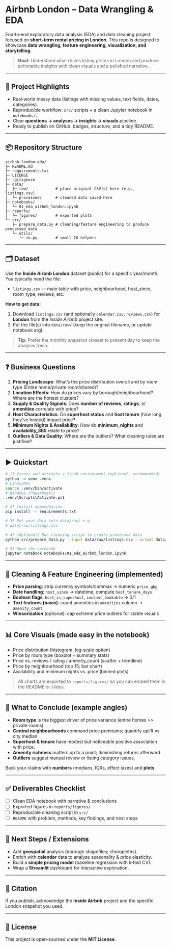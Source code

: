 # Airbnb London – Data Wrangling & EDA
End‑to‑end exploratory data analysis (EDA) and data cleaning project focused on **short‑term rental pricing in London**. This repo is designed to showcase **data wrangling, feature engineering, visualization, and storytelling**.

> **Goal:** Understand what drives listing prices in London and produce actionable insights with clean visuals and a polished narrative.

---

## 🔧 Project Highlights
- Real‑world messy data (listings with missing values, text fields, dates, categories).
- Reproducible workflow: `src/` scripts + a clean Jupyter notebook in `notebooks/`.
- Clear **questions → analyses → insights → visuals** pipeline.
- Ready to publish on GitHub: badges, structure, and a tidy README.

---

## 📦 Repository Structure
```
airbnb-london-eda/
├─ README.md
├─ requirements.txt
├─ LICENSE
├─ .gitignore
├─ data/
│  ├─ raw/            # place original CSV(s) here (e.g., listings.csv)
│  └─ processed/      # cleaned data saved here
├─ notebooks/
│  └─ 01_eda_airbnb_london.ipynb
├─ reports/
│  └─ figures/        # exported plots
└─ src/
   ├─ prepare_data.py # cleaning/feature engineering to produce processed data
   └─ utils/
      └─ io.py        # small IO helpers
```

---

## 🗂️ Dataset
Use the **Inside Airbnb London** dataset (public) for a specific year/month. You typically need the file:
- `listings.csv` — main table with price, neighbourhood, host_since, room_type, reviews, etc.

**How to get data:**
1) Download `listings.csv` (and optionally `calendar.csv`, `reviews.csv`) for **London** from the *Inside Airbnb* project site.  
2) Put the file(s) into `data/raw/` (keep the original filename, or update notebook arg).

> **Tip:** Prefer the monthly snapshot closest to present day to keep the analysis fresh.

---

## ❓ Business Questions 
1. **Pricing Landscape**: What’s the price distribution overall and by room type (Entire home/private room/shared)?  
2. **Location Effects**: How do prices vary by borough/neighbourhood? Where are the hottest clusters?  
3. **Supply & Quality Signals**: Does **number of reviews**, **ratings**, or **amenities** correlate with price?  
4. **Host Characteristics**: Do **superhost status** and **host tenure** (how long they’ve hosted) impact price?  
5. **Minimum Nights & Availability**: How do **minimum_nights** and **availability_365** relate to price?  
6. **Outliers & Data Quality**: Where are the outliers? What cleaning rules are justified?

---

## ▶️ Quickstart
```bash
# 1) Create and activate a fresh environment (optional, recommended)
python -m venv .venv
# Linux/Mac
source .venv/bin/activate
# Windows (PowerShell)
.venv\Scripts\Activate.ps1

# 2) Install dependencies
pip install -r requirements.txt

# 3) Put your data into data/raw/ e.g.
# data/raw/listings.csv

# 4) (Optional) Run cleaning script to create processed data
python src/prepare_data.py --input data/raw/listings.csv --output data/processed/listings_clean.csv

# 5) Open the notebook
jupyter notebook notebooks/01_eda_airbnb_london.ipynb
```

---

## 🧹 Cleaning & Feature Engineering (implemented)
- **Price parsing**: strip currency symbols/commas → numeric `price_gbp`  
- **Date handling**: `host_since` → datetime, compute `host_tenure_days`  
- **Boolean flags**: `host_is_superhost`, `instant_bookable` → 0/1  
- **Text features (basic)**: count amenities in `amenities` column → `amenity_count`  
- **Winsorization** (optional): cap extreme price outliers for stable visuals

---

## 📊 Core Visuals (made easy in the notebook)
- Price distribution (histogram, log‑scale option)
- Price by room type (boxplot + summary stats)
- Price vs. reviews / rating / amenity_count (scatter + trendline)
- Price by neighbourhood (top 15; bar chart)
- Availability and minimum nights vs. price (binned plots)

> All charts are exported to `reports/figures/` so you can embed them in the README or slides.

---

## 🧠 What to Conclude (example angles)
- **Room type** is the biggest driver of price variance (entire homes >> private rooms).  
- **Central neighbourhoods** command price premiums; quantify uplift vs city median.  
- **Superhost & tenure** have modest but noticeable positive association with price.  
- **Amenity richness** matters up to a point; diminishing returns afterward.  
- **Outliers** suggest manual review or listing category issues.

Back your claims with **numbers** (medians, IQRs, effect sizes) and **plots**.

---

## ✅ Deliverables Checklist
- [ ] Clean EDA notebook with narrative & conclusions  
- [ ] Exported figures in `reports/figures/`  
- [ ] Reproducible cleaning script in `src/`  
- [ ] `README` with problem, methods, key findings, and next steps

---

## 🚀 Next Steps / Extensions
- Add **geospatial** analysis (borough shapefiles; choropleths).
- Enrich with **calendar** data to analyze seasonality & price elasticity.
- Build a **simple pricing model** (baseline regression with k‑fold CV).
- Wrap a **Streamlit** dashboard for interactive exploration.

---

## 📝 Citation
If you publish, acknowledge the **Inside Airbnb** project and the specific London snapshot you used.

---

## 📄 License
This project is open‑sourced under the **MIT License**.
